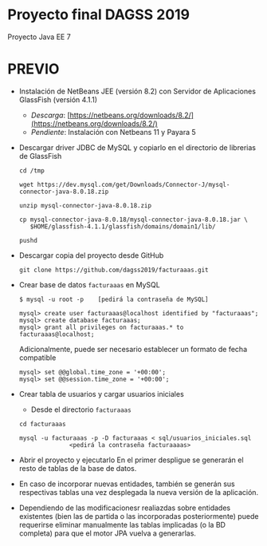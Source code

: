 # Proyecto final DAGSS 2019
Proyecto Java EE 7 


# PREVIO

* Instalación de NetBeans JEE (versión 8.2) con Servidor de Aplicaciones GlassFish (versión 4.1.1)
  * _Descarga_: [https://netbeans.org/downloads/8.2/](https://netbeans.org/downloads/8.2/)
  * _Pendiente_: Instalación con Netbeans 11 y Payara 5

* Descargar driver JDBC de MySQL y copiarlo en el directorio de librerias de GlassFish
   ```
   cd /tmp

   wget https://dev.mysql.com/get/Downloads/Connector-J/mysql-connector-java-8.0.18.zip

   unzip mysql-connector-java-8.0.18.zip

   cp mysql-connector-java-8.0.18/mysql-connector-java-8.0.18.jar \
      $HOME/glassfish-4.1.1/glassfish/domains/domain1/lib/

   pushd
   ```

* Descargar copia del proyecto desde GitHub
   ```
   git clone https://github.com/dagss2019/facturaaas.git
   ```


* Crear base de datos `facturaaas` en MySQL
   ```
   $ mysql -u root -p    [pedirá la contraseña de MySQL]

   mysql> create user facturaaas@localhost identified by "facturaaas";
   mysql> create database facturaaas;
   mysql> grant all privileges on facturaaas.* to facturaaas@localhost;
   ```
   
   Adicionalmente, puede ser necesario establecer un formato de fecha compatible
   ```
   mysql> set @@global.time_zone = '+00:00';
   mysql> set @@session.time_zone = '+00:00';
   ```

* Crear tabla de usuarios y cargar usuarios iniciales

  * Desde el directorio `facturaaas`
  
  ```
  cd facturaaas

  mysql -u facturaaas -p -D facturaaas < sql/usuarios_iniciales.sql
                <pedirá la contraseña facturaaaas>
  ```
  
* Abrir el proyecto y ejecutarlo
En el primer despligue se generarán el resto de tablas de la base de datos.
* En caso de incorporar nuevas entidades, también se generán sus respectivas tablas una vez desplegada la nueva versión de la aplicación.
* Dependiendo de las modificacionesr realiazdas sobre entidades existentes (bien las de partida o las incorporadas posteriormente) puede requerirse eliminar manualmente las 
tablas implicadas (o la BD completa) para que el motor JPA vuelva a generarlas.

